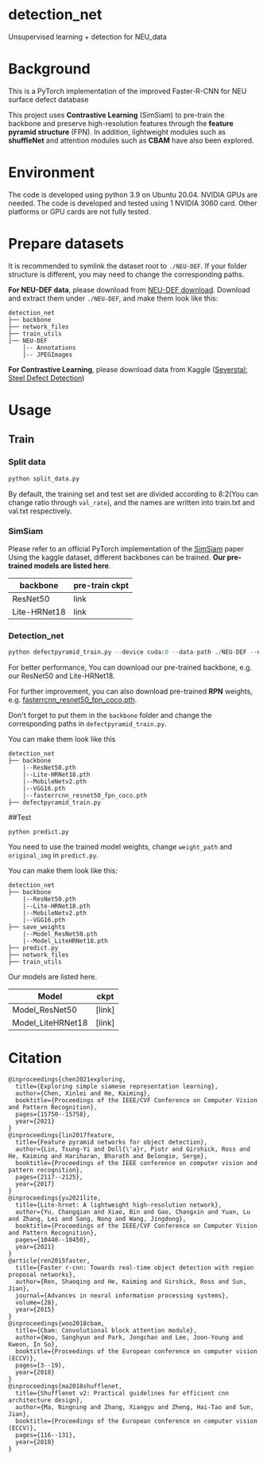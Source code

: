 # detection_net
Unsupervised learning + detection for NEU_data
# Background
This is a PyTorch implementation of the improved Faster-R-CNN for NEU surface defect database

This project uses **Contrastive Learning** (SimSiam) to pre-train the backbone and preserve high-resolution features through the **feature pyramid structure** (FPN). In addition, lightweight modules such as **shuffleNet** and attention modules such as **CBAM** have also been explored.

# Environment

The code is developed using python 3.9 on Ubuntu 20.04. NVIDIA GPUs are needed. The code is developed and tested using 1 NVIDIA 3060 card. Other platforms or GPU cards are not fully tested.

# Prepare datasets
It is recommended to symlink the dataset root to `./NEU-DEF`. If your folder structure is different, you may need to change the corresponding paths.

**For NEU-DEF data**, please download from [NEU-DEF download](http://faculty.neu.edu.cn/songkc/en/zdylm/263265/list/index.htm).
Download and extract them under `./NEU-DEF`, and make them look like this:

```
detection_net
├── backbone
├── network_files
├── train_utils
|── NEU-DEF
    │-- Annotations
    |-- JPEGImages
```
**For Contrastive Learning**, please download data from Kaggle ([Severstal: Steel Defect Detection](https://www.kaggle.com/c/severstal-steel-defect-detection))

# Usage

##  Train

### Split data
```python
python split_data.py
```
By default, the training set and test set are divided according to 8:2(You can change ratio through `val_rate`), and the names are written into train.txt and val.txt respectively.

###  SimSiam

Please refer to an official PyTorch implementation of the [SimSiam](https://github.com/facebookresearch/simsiam) paper
Using the kaggle dataset, different backbones can be trained.
**Our pre-trained models are listed here**.

| backbone| pre-train ckpt|
| ------ | ------------- |
| ResNet50| link|
| Lite-HRNet18 | link|
###  Detection_net

```python
python defectpyramid_train.py --device cuda:0 --data-path ./NEU-DEF --num-classes 6 --epochs 35 --batch_size 16
```

For better performance, You can download our pre-trained backbone, e.g. our ResNet50 and Lite-HRNet18. 

For further improvement, you can also download pre-trained **RPN** weights, e.g. [fasterrcnn_resnet50_fpn_coco.pth](*https://download.pytorch.org/models/fasterrcnn_resnet50_fpn_coco-258fb6c6.pth*).

Don't forget to put them in the `backbone` folder and change the corresponding paths in `defectpyramid_train.py`.

You can make them look like this

```
detection_net
├── backbone
	|--ResNet50.pth
	|--Lite-HRNet18.pth
	|--MobileNetv2.pth
	|--VGG16.pth
	|--fasterrcnn_resnet50_fpn_coco.pth
├── defectpyramid_train.py
```

##Test

```
python predict.py
```

You need to use the trained model weights, change `weight_path` and `original_img` in `predict.py`.

You can make them look like this:

```detection_net
detection_net
├── backbone
	|--ResNet50.pth
	|--Lite-HRNet18.pth
	|--MobileNetv2.pth
	|--VGG16.pth
├── save_weights
	|--Model_ResNet50.pth
	|--Model_LiteHRNet18.pth
├── predict.py
├── network_files
├── train_utils
```

Our models are listed here.

| Model             | ckpt   |
| ----------------- | ------ |
| Model_ResNet50    | [link] |
| Model_LiteHRNet18 | [link] |

# Citation

```
@inproceedings{chen2021exploring,
  title={Exploring simple siamese representation learning},
  author={Chen, Xinlei and He, Kaiming},
  booktitle={Proceedings of the IEEE/CVF Conference on Computer Vision and Pattern Recognition},
  pages={15750--15758},
  year={2021}
}
@inproceedings{lin2017feature,
  title={Feature pyramid networks for object detection},
  author={Lin, Tsung-Yi and Doll{\'a}r, Piotr and Girshick, Ross and He, Kaiming and Hariharan, Bharath and Belongie, Serge},
  booktitle={Proceedings of the IEEE conference on computer vision and pattern recognition},
  pages={2117--2125},
  year={2017}
}
@inproceedings{yu2021lite,
  title={Lite-hrnet: A lightweight high-resolution network},
  author={Yu, Changqian and Xiao, Bin and Gao, Changxin and Yuan, Lu and Zhang, Lei and Sang, Nong and Wang, Jingdong},
  booktitle={Proceedings of the IEEE/CVF Conference on Computer Vision and Pattern Recognition},
  pages={10440--10450},
  year={2021}
}
@article{ren2015faster,
  title={Faster r-cnn: Towards real-time object detection with region proposal networks},
  author={Ren, Shaoqing and He, Kaiming and Girshick, Ross and Sun, Jian},
  journal={Advances in neural information processing systems},
  volume={28},
  year={2015}
}
@inproceedings{woo2018cbam,
  title={Cbam: Convolutional block attention module},
  author={Woo, Sanghyun and Park, Jongchan and Lee, Joon-Young and Kweon, In So},
  booktitle={Proceedings of the European conference on computer vision (ECCV)},
  pages={3--19},
  year={2018}
}
@inproceedings{ma2018shufflenet,
  title={Shufflenet v2: Practical guidelines for efficient cnn architecture design},
  author={Ma, Ningning and Zhang, Xiangyu and Zheng, Hai-Tao and Sun, Jian},
  booktitle={Proceedings of the European conference on computer vision (ECCV)},
  pages={116--131},
  year={2018}
}
```



